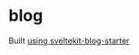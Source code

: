 # blog

Built [using sveltekit-blog-starter](https://github.com/josh-collinsworth/sveltekit-blog-starter)